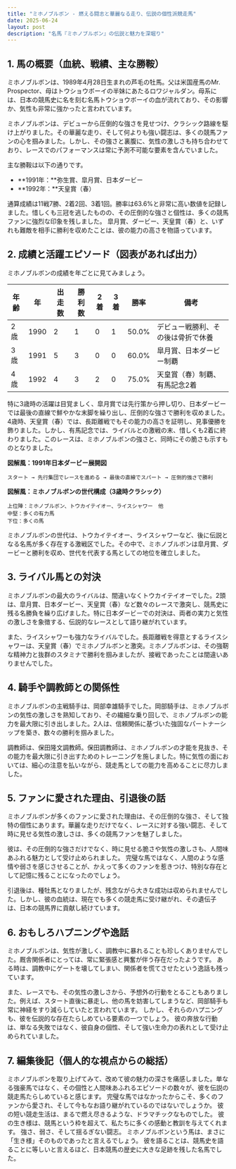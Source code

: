 ```yaml
---
title: "ミホノブルボン - 燃える闘志と華麗なる走り、伝説の個性派競走馬"
date: 2025-06-24
layout: post
description: "名馬『ミホノブルボン』の伝説と魅力を深堀り"
---
```


## 1. 馬の概要（血統、戦績、主な勝鞍）

ミホノブルボンは、1989年4月28日生まれの芦毛の牡馬。父は米国産馬のMr. Prospector、母はトウショウボーイの半妹にあたるロワジャルダン。母系には、日本の競馬史に名を刻む名馬トウショウボーイの血が流れており、その影響か、気性も非常に強かったと言われています。

ミホノブルボンは、デビューから圧倒的な強さを見せつけ、クラシック路線を駆け上がりました。その華麗な走り、そして何よりも強い闘志は、多くの競馬ファンの心を掴みました。しかし、その強さと裏腹に、気性の激しさも持ち合わせており、レースでのパフォーマンスは常に予測不可能な要素を含んでいました。

主な勝鞍は以下の通りです。

* **1991年：**弥生賞、皐月賞、日本ダービー
* **1992年：**天皇賞（春）


通算成績は11戦7勝、2着2回、3着1回。勝率は63.6%と非常に高い数値を記録しました。惜しくも三冠を逃したものの、その圧倒的な強さと個性は、多くの競馬ファンに強烈な印象を残しました。  皐月賞、ダービー、天皇賞（春）と、いずれも難敵を相手に勝利を収めたことは、彼の能力の高さを物語っています。


## 2. 成績と活躍エピソード（図表があれば出力）

ミホノブルボンの成績を年ごとに見てみましょう。

| 年齢 | 年 | 出走数 | 勝利数 | 2着 | 3着 | 勝率 | 備考 |
|---|---|---|---|---|---|---|---|
| 2歳 | 1990 | 2 | 1 | 0 | 1 | 50.0% | デビュー戦勝利、その後は骨折で休養 |
| 3歳 | 1991 | 5 | 3 | 0 | 0 | 60.0% | 皐月賞、日本ダービー制覇 |
| 4歳 | 1992 | 4 | 3 | 2 | 0 | 75.0% | 天皇賞（春）制覇、有馬記念2着 |


特に3歳時の活躍は目覚ましく、皐月賞では先行策から押し切り、日本ダービーでは最後の直線で鮮やかな末脚を繰り出し、圧倒的な強さで勝利を収めました。4歳時、天皇賞（春）では、長距離戦でもその能力の高さを証明し、見事優勝を飾りました。しかし、有馬記念では、ライバルとの激戦の末、惜しくも2着に終わりました。このレースは、ミホノブルボンの強さと、同時にその脆さも示すものとなりました。


**図解風：1991年日本ダービー展開図**

```
スタート → 先行集団でレースを進める → 最後の直線でスパート → 圧倒的強さで勝利
```


**図解風：ミホノブルボンの世代構成（3歳時クラシック）**

```
上位陣：ミホノブルボン、トウカイテイオー、ライスシャワー　他
中堅：多くの有力馬
下位：多くの馬
```

ミホノブルボンの世代は、トウカイテイオー、ライスシャワーなど、後に伝説となる名馬が多く存在する激戦区でした。その中で、ミホノブルボンは皐月賞、ダービーと勝利を収め、世代を代表する馬としての地位を確立しました。


## 3. ライバル馬との対決

ミホノブルボンの最大のライバルは、間違いなくトウカイテイオーでした。2頭は、皐月賞、日本ダービー、天皇賞（春）など数々のレースで激突し、競馬史に残る名勝負を繰り広げました。特に日本ダービーでの対決は、両者の実力と気性の激しさを象徴する、伝説的なレースとして語り継がれています。

また、ライスシャワーも強力なライバルでした。長距離戦を得意とするライスシャワーは、天皇賞（春）でミホノブルボンと激突。ミホノブルボンは、その強靭な精神力と抜群のスタミナで勝利を掴みましたが、接戦であったことは間違いありませんでした。


## 4. 騎手や調教師との関係性

ミホノブルボンの主戦騎手は、岡部幸雄騎手でした。岡部騎手は、ミホノブルボンの気性の激しさを熟知しており、その繊細な乗り回しで、ミホノブルボンの能力を最大限に引き出しました。2人は、信頼関係に基づいた強固なパートナーシップを築き、数々の勝利を掴みました。

調教師は、保田隆文調教師。保田調教師は、ミホノブルボンの才能を見抜き、その能力を最大限に引き出すためのトレーニングを施しました。特に気性の面においては、細心の注意を払いながら、競走馬としての能力を高めることに尽力しました。


## 5. ファンに愛された理由、引退後の話

ミホノブルボンが多くのファンに愛された理由は、その圧倒的な強さ、そして独特の個性にあります。華麗な走りだけでなく、レースに対する強い闘志、そして時に見せる気性の激しさは、多くの競馬ファンを魅了しました。

彼は、その圧倒的な強さだけでなく、時に見せる脆さや気性の激しさも、人間味あふれる魅力として受け止められました。  完璧な馬ではなく、人間のような感情や弱さを感じさせることが、かえって多くのファンを惹きつけ、特別な存在として記憶に残ることになったのでしょう。

引退後は、種牡馬となりましたが、残念ながら大きな成功は収められませんでした。しかし、彼の血統は、現在でも多くの競走馬に受け継がれ、その遺伝子は、日本の競馬界に貢献し続けています。


## 6. おもしろハプニングや逸話

ミホノブルボンは、気性が激しく、調教中に暴れることも珍しくありませんでした。厩舎関係者にとっては、常に緊張感と興奮が伴う存在だったようです。  ある時は、調教中にゲートを壊してしまい、関係者を慌てさせたという逸話も残っています。

また、レースでも、その気性の激しさから、予想外の行動をとることもありました。例えば、スタート直後に暴走し、他の馬を妨害してしまうなど、岡部騎手も常に神経をすり減らしていたと言われています。 しかし、それらのハプニングも、彼を伝説的な存在たらしめている要素の一つでしょう。  彼の奔放な行動は、単なる失敗ではなく、彼自身の個性、そして強い生命力の表れとして受け止められていました。


## 7. 編集後記（個人的な視点からの総括）

ミホノブルボンを取り上げてみて、改めて彼の魅力の深さを痛感しました。単なる強豪馬ではなく、その個性と人間味あふれるエピソードの数々が、彼を伝説の競走馬たらしめていると感じます。  完璧な馬ではなかったからこそ、多くのファンから愛され、そして今もなお語り継がれているのではないでしょうか。  彼の短い競走生活は、まるで燃え尽きるような、ドラマチックなものでした。  彼の生き様は、競馬という枠を超えて、私たちに多くの感動と教訓を与えてくれます。  強さ、弱さ、そして揺るぎない闘志。  ミホノブルボンという馬は、まさに「生き様」そのものであったと言えるでしょう。  彼を語ることは、競馬史を語ることに等しいと言えるほど、日本競馬の歴史に大きな足跡を残した名馬でした。
